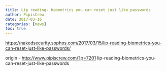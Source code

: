 ```yaml
---
title: Lip reading- biometrics you can reset just like passwords
author: PipisCrew
date: 2017-03-16
categories: [news]
toc: true
---
```


https://nakedsecurity.sophos.com/2017/03/15/lip-reading-biometrics-you-can-reset-just-like-passwords/

origin - http://www.pipiscrew.com/?p=7201 lip-reading-biometrics-you-can-reset-just-like-passwords